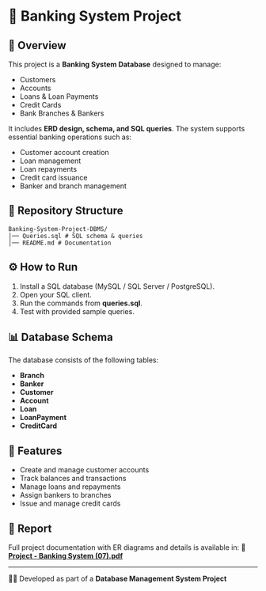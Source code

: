 # 🏦 Banking System Project

## 📌 Overview
This project is a **Banking System Database** designed to manage:
- Customers
- Accounts
- Loans & Loan Payments
- Credit Cards
- Bank Branches & Bankers

It includes **ERD design, schema, and SQL queries**. The system supports essential banking operations such as:
- Customer account creation
- Loan management
- Loan repayments
- Credit card issuance
- Banker and branch management

## 📂 Repository Structure
```
Banking-System-Project-DBMS/
│── Queries.sql # SQL schema & queries
│── README.md # Documentation
```

## ⚙️ How to Run
1. Install a SQL database (MySQL / SQL Server / PostgreSQL).
2. Open your SQL client.
3. Run the commands from **queries.sql**.
4. Test with provided sample queries.

## 📊 Database Schema
The database consists of the following tables:
- **Branch**
- **Banker**
- **Customer**
- **Account**
- **Loan**
- **LoanPayment**
- **CreditCard**

## 🚀 Features
- Create and manage customer accounts
- Track balances and transactions
- Manage loans and repayments
- Assign bankers to branches
- Issue and manage credit cards

## 📑 Report
Full project documentation with ER diagrams and details is available in:
📄 **[Project - Banking System (07).pdf](Project%20-%20Banking%20System%20(07).pdf)**

---

👨‍💻 Developed as part of a **Database Management System Project**
